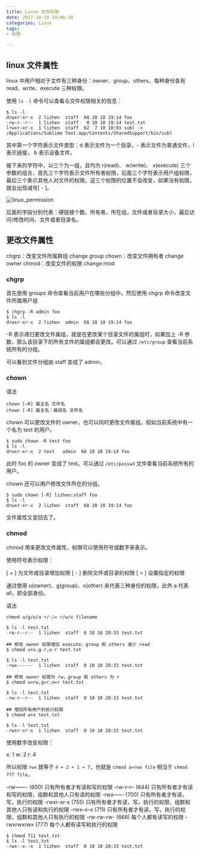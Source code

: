 ```yaml
---
title: Linux 文件权限
date: 2017-10-10 19:06:38
categories: Linux
tags: 
- 权限

---
```


## linux 文件属性

linux 中用户相对于文件有三种身份：owner、group、others，每种身份各有 read、write、execute 三种权限。

使用 `ls -l` 命令可以查看与文件权限相关的信息：

```shell
$ ls -l
drwxr-xr-x  2 lizhen  staff  68 10 10 19:14 foo
-rw-r--r--  1 lizhen  staff   0 10 10 19:14 test.txt
lrwxr-xr-x  1 lizhen  staff  62  7 10 10:01 subl -> /Applications/Sublime Text.app/Contents/SharedSupport/bin/subl
```

其中第一个字符表示文件类型：d 表示文件为一个目录，- 表示文件为普通文件，l 表示链接， b 表示设备文件。

接下来的字符中，以三个为一组，且均为 r(read)、 w(write)、 x(execute) 三个参数的组合，首先三个字符表示文件所有者权限，后面三个字符表示用户组权限，最后三个表示其他人对文件的权限。这三个权限的位置不会改变，如果没有权限，就会出现减号[ - ]。

<img src="/assets/img/linux_permission.png" alt="linux_permission">

后面的字段分别代表：硬链接个数，所有者，所在组，文件或者目录大小，最后访问/修改时间，文件或者目录名。

<!--more-->

## 更改文件属性

chgrp：改变文件所属群组 change group
chown：改变文件拥有者 change owner
chmod：改变文件的权限 change mod

### chgrp

首先使用 groups 命令查看当前用户在哪些分组中，然后使用 chgrp 命令改变文件所属用户组

```shell
$ chgrp -R admin foo
$ ls -l 
drwxr-xr-x  2 lizhen  admin  68 10 10 19:14 foo
```

-R 表示递归更改文件属组，就是在更改某个目录文件的属组时，如果加上 -R 参数，那么该目录下的所有文件的属组都会更改。可以通过 `/etc/group` 查看当前系统所有的分组。

可以看到文件分组由 staff 变成了 admin。

### chown 

语法

```shell
chown [–R] 属主名 文件名
chown [-R] 属主名：属组名 文件名
```

chown 可以更改文件的 owner，也可以同时更改文件属组。假如当前系统中有一个名为 test 的用户。

```shell
$ sudo chown -R test foo
$ ls -l
drwxr-xr-x  2 test   admin  68 10 10 19:14 foo
```

此时 foo 的 owner 变成了 test。可以通过 `/etc/passwd` 文件查看当前系统所有的用户。

chown 还可以用户修改文件所在的分组。

```shell
$ sudo chown [-R] lizhen:staff foo
$ ls -l
drwxr-xr-x  2 lizhen  staff  68 10 10 19:14 foo
```

文件属性又变回去了。

### chmod

chmod 用来更改文件属性，权限可以使用符号或数字来表示。

使用符号表示权限：

[ + ]	为文件或目录增加权限
[ - ]	删除文件或目录的权限
[ = ]	设置指定的权限

通过使用 u(owner)、g(group)、o(other) 来代表三种身份的权限，此外 a 代表 all，即全部身份。

语法

```shell
chmod u/g/o/a +/-/= r/w/x filename
```

```shell
$ ls -l test.txt
-rw-r--r--  1 lizhen  staff  0 10 10 20:33 test.txt

## 修改 owner 权限增加 execute，group 和 others 减少 read
$ chmod u+x,g-r,o-r test.txt 

$ ls -l test.txt
-rwx------  1 lizhen  staff  0 10 10 20:33 test.txt

## 修改 owner 权限为 rw，group 和 others 为 r
$ chmod u=rw,g=r,o=r test.txt 

$ ls -l test.txt
-rw-r--r--  1 lizhen  staff  0 10 10 20:33 test.txt

## 增加所有用户的执行权限
$ chmod a+x test.txt

$ ls -l test.txt
-rwxr-xr-x  1 lizhen  staff  0 10 10 20:33 test.txt
```


使用数字改变权限：

x: 1
w: 2
r: 4

所以权限 `rwx` 就等于 `4 + 2 + 1 = 7`，也就是 `chmod a=rwx file` 相当于 `chmod 777 file`。

-rw——- (600) 只有所有者才有读和写的权限
-rw-r–r– (644) 只有所有者才有读和写的权限，组群和其他人只有读的权限
-rwx—— (700) 只有所有者才有读，写，执行的权限
-rwxr-xr-x (755) 只有所有者才有读，写，执行的权限，组群和其他人只有读和执行的权限
-rwx–x–x (711) 只有所有者才有读，写，执行的权限，组群和其他人只有执行的权限
-rw-rw-rw- (666) 每个人都有读写的权限
-rwxrwxrwx (777) 每个人都有读写和执行的权限

```shell
$ chmod 711 test.txt 
$ ls -l test.txt 
-rwx--x--x  1 lizhen  staff  0 10 10 20:33 test.txt
```


